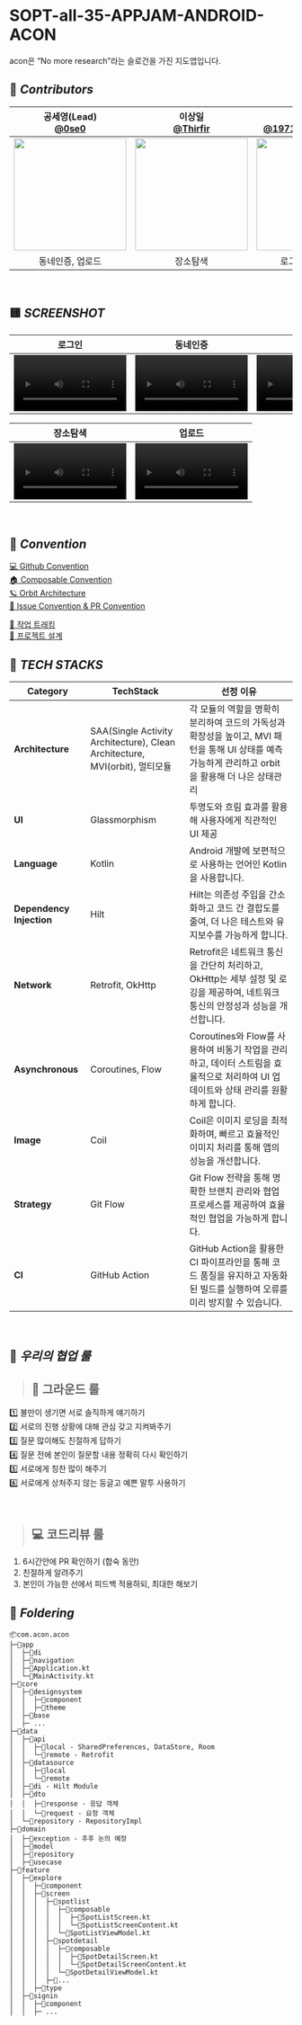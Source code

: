 # SOPT-all-35-APPJAM-ANDROID-ACON
acon은 “No more research”라는 슬로건을 가진 지도앱입니다.

## 🍨 *****Contributors*****

| 공세영(Lead) <br> [@0se0](https://github.com/0se0) | 이상일 <br> [@Thirfir](https://github.com/ThirFir) | 김성민 <br> [@1971123-seongmin](https://github.com/1971123-seongmin) | 양지원 <br> [@tunaunnie](https://github.com/tunaunnie) |
|:---:|:---:|:---:|:---:|
| <img width="200" src="https://github.com/user-attachments/assets/f5be0d74-2860-4891-a4c1-3291cca4df89"/> | <img width="200" src="https://github.com/user-attachments/assets/cee53ee2-fea7-49f2-b70a-937aa6cd6863"/> | <img width="200" src="https://github.com/user-attachments/assets/eecd2597-f4c1-4d3e-a4ed-556dd2893c6e"/> | <img width="200" src="https://github.com/user-attachments/assets/e8d39028-363b-4bc6-98a6-3f61fbddfbcd"/> |
|  동네인증, 업로드 | 장소탐색 | 로그인, 장소 상세 | 온보딩 |

<br/>

## 🟨 *****SCREENSHOT*****
| 로그인 |            동네인증              |              온보딩               |
|:---:|:-----------------------------------------------------------------------------:|:-----------------------------------------------------------------------------:|
| <video width="200" src="https://github.com/user-attachments/assets/890d40ec-0b33-4d5c-bffc-c2197c2f1f48"/> | <video width="200" src="https://github.com/user-attachments/assets/a7196c28-5f34-4026-8ace-5a4ab8110254"/> | <video width="200" src="https://github.com/user-attachments/assets/da23f828-0788-4b15-917c-1da0085ef355"/> |

| 장소탐색 |            업로드              |
|:---:|:-----------------------------------------------------------------------------:|
 | <video width="200" src="https://github.com/user-attachments/assets/bde068e6-a067-4ffd-a621-b626972fa482"/> | <video width="200" src="https://github.com/user-attachments/assets/08b8aa1e-10f4-4856-81b9-689bf7735420"/> |

<br/>

## 📗 *****Convention*****
[ 💻 Github Convention](https://stripe-shoemaker-907.notion.site/Github-Convention-d5c57b9b06d744bb99d503d335fc8e5d?pvs=4) <br>
[ 🏠 Composable Convention](https://stripe-shoemaker-907.notion.site/Composable-Convention-df0dff2511764ef8a4670bd9b865b684?pvs=4) <br>
[ 🪐 Orbit Architecture](https://stripe-shoemaker-907.notion.site/Orbit-Architecture-0c3f47033ef242be9bf9ece745f064cd?pvs=4) <br>
[ 🍎 Issue Convention & PR Convention](https://stripe-shoemaker-907.notion.site/Issue-Convention-PR-Convention-4f243543340145c1b567bb61a45e9a3a?pvs=4) <br>

[ 📌 작업 트래킹](https://stripe-shoemaker-907.notion.site/ba8912e036fc44a0937ef3ea9b76ad72?pvs=4) <br>
[ 📌 프로젝트 설계](https://stripe-shoemaker-907.notion.site/2139f101172c4371996d888eb0ea88fc?pvs=4) <br>

## 🔧 *****TECH STACKS*****

| **Category**           | **TechStack**                               | **선정 이유**                                                                 |
|------------------------|---------------------------------------------|-------------------------------------------------------------------------------|
| **Architecture**        | SAA(Single Activity Architecture), Clean Architecture, MVI(orbit), 멀티모듈 | 각 모듈의 역할을 명확히 분리하여 코드의 가독성과 확장성을 높이고, MVI 패턴을 통해 UI 상태를 예측 가능하게 관리하고 orbit을 활용해 더 나은 상태관리  |
| **UI**            | Glassmorphism                                     | 투명도와 흐림 효과를 활용해 사용자에게 직관적인 UI 제공   |
| **Language**            | Kotlin                                      | Android 개발에 보편적으로 사용하는 언어인 Kotlin을 사용합니다.   |
| **Dependency Injection**| Hilt                                        | Hilt는 의존성 주입을 간소화하고 코드 간 결합도를 줄여, 더 나은 테스트와 유지보수를 가능하게 합니다. |
| **Network**             | Retrofit, OkHttp                           | Retrofit은 네트워크 통신을 간단히 처리하고, OkHttp는 세부 설정 및 로깅을 제공하여, 네트워크 통신의 안정성과 성능을 개선합니다. |
| **Asynchronous**        | Coroutines, Flow                           | Coroutines와 Flow를 사용하여 비동기 작업을 관리하고, 데이터 스트림을 효율적으로 처리하여 UI 업데이트와 상태 관리를 원활하게 합니다. |
| **Image**               | Coil                                        | Coil은 이미지 로딩을 최적화하며, 빠르고 효율적인 이미지 처리를 통해 앱의 성능을 개선합니다. |
| **Strategy**            | Git Flow                                    | Git Flow 전략을 통해 명확한 브랜치 관리와 협업 프로세스를 제공하여 효율적인 협업을 가능하게 합니다. |
| **CI**                  | GitHub Action                               | GitHub Action을 활용한 CI 파이프라인을 통해 코드 품질을 유지하고 자동화된 빌드를 실행하여 오류를 미리 방지할 수 있습니다. |

<br/>

## 🩷 *****우리의 협업 룰*****
> ## 🐣 그라운드 룰
1️⃣ 불만이 생기면 서로 솔직하게 얘기하기 <br>
2️⃣ 서로의 진행 상황에 대해 관심 갖고 지켜봐주기 <br>
3️⃣ 질문 많이해도 친절하게 답하기 <br>
4️⃣ 질문 전에 본인이 질문할 내용 정확히 다시 확인하기 <br>
5️⃣ 서로에게 칭찬 많이 해주기 <br>
6️⃣ 서로에게 상처주지 않는 둥글고 예쁜 말투 사용하기 <br>

<br/>

> ## 💻 코드리뷰 룰
1. 6시간안에 PR 확인하기 (합숙 동안)
2. 친절하게 알려주기
3. 본인이 가능한 선에서 피드백 적용하되, 최대한 해보기

## 📁 *****Foldering*****

```
📦com.acon.acon
├─📂app
│  ├─📂di
│  ├─📂navigation
│  ├─📰Application.kt
│  └─📰MainActivity.kt
├─📂core
│  ├─📂designsystem
│  │  ├─📂component
│  │  ├─📂theme
│  ├─📂base
│  ├─ ...
├─📂data
│  ├─📂api
│  │  ├─📂local - SharedPreferences, DataStore, Room
│  │  └─📂remote - Retrofit
│  ├─📂datasource
│  │  ├─📂local 
│  │  └─📂remote 
│  ├─📂di - Hilt Module
│  ├─📂dto
│  │  ├─📂response - 응답 객체
│  │  └─📂request - 요청 객체
│  └─📂repository - RepositoryImpl
├─📂domain
│  ├─📂exception - 추후 논의 예정
│  ├─📂model
│  ├─📂repository
│  ├─📂usecase
├─📂feature
│  ├─📂explore
│  │  ├─📂component
│  │  ├─📂screen
│  │  │  ├─📂spotlist
│  │  │  │  ├─📂composable
│  │  │  │  │  ├─📰SpotListScreen.kt
│  │  │  │  │  └─📰SpotListScreenContent.kt
│  │  │  │  └─📰SpotListViewModel.kt
│  │  │  ├─📂spotdetail
│  │  │  │  ├─📂composable
│  │  │  │  │  ├─📰SpotDetailScreen.kt
│  │  │  │  │  └─📰SpotDetailScreenContent.kt
│  │  │  │  └─📰SpotDetailViewModel.kt
│  │  │  ├─📂...
│  │  ├─📂type
│  ├─📂signin
│  │  ├─📂component
│  │  ├─ ...
